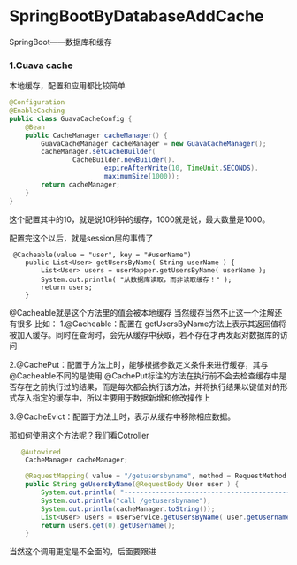 # SpringBootByDatabaseAddCache
SpringBoot——数据库和缓存
### 1.Cuava cache
本地缓存，配置和应用都比较简单
~~~~java
@Configuration
@EnableCaching
public class GuavaCacheConfig {
    @Bean
    public CacheManager cacheManager() {
        GuavaCacheManager cacheManager = new GuavaCacheManager();
        cacheManager.setCacheBuilder(
                CacheBuilder.newBuilder().
                        expireAfterWrite(10, TimeUnit.SECONDS).
                        maximumSize(1000));
        return cacheManager;
    }
}
~~~~
这个配置其中的10，就是说10秒钟的缓存，1000就是说，最大数量是1000。

配置完这个以后，就是session层的事情了
~~~~
 @Cacheable(value = "user", key = "#userName")
    public List<User> getUsersByName( String userName ) {
        List<User> users = userMapper.getUsersByName( userName );
        System.out.println( "从数据库读取，而非读取缓存！" );
        return users;
    }
~~~~
@Cacheable就是这个方法里的值会被本地缓存
当然缓存当然不止这一个注解还有很多
比如：
1.@Cacheable：配置在 getUsersByName方法上表示其返回值将被加入缓存。同时在查询时，会先从缓存中获取，若不存在才再发起对数据库的访问

2.@CachePut：配置于方法上时，能够根据参数定义条件来进行缓存，其与 @Cacheable不同的是使用 @CachePut标注的方法在执行前不会去检查缓存中是否存在之前执行过的结果，而是每次都会执行该方法，并将执行结果以键值对的形式存入指定的缓存中，所以主要用于数据新增和修改操作上

3.@CacheEvict：配置于方法上时，表示从缓存中移除相应数据。

那如何使用这个方法呢？我们看Cotroller
~~~~ java
   @Autowired
    CacheManager cacheManager;

    @RequestMapping( value = "/getusersbyname", method = RequestMethod.POST)
    public String geUsersByName(@RequestBody User user ) {
        System.out.println( "-------------------------------------------" );
        System.out.println("call /getusersbyname");
        System.out.println(cacheManager.toString());
        List<User> users = userService.getUsersByName( user.getUsername() );
        return users.get(0).getUsername();
    }
~~~~
当然这个调用更定是不全面的，后面要跟进